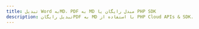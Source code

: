 ---title: تبدیل Word بهMD، PDF به MD مبدل رایگان یا PHP SDKdescription: تبدیل رایگانPDF به MD با استفاده از PHP Cloud APIs & SDK. همچنین اسناد Microsoft Word و OpenOffice را در Cloud ایجاد، ویرایش و رندر کنید.---